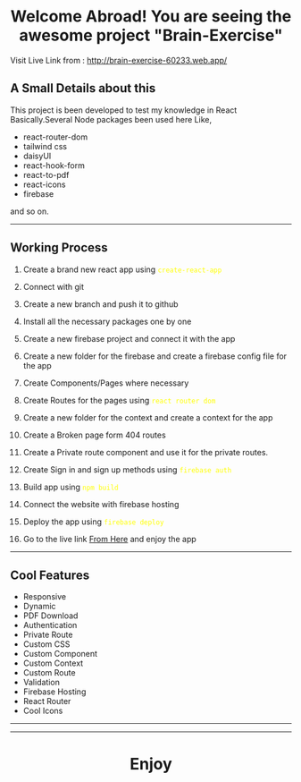 <center>

# Welcome Abroad! You are seeing the awesome project "Brain-Exercise"

</center>

Visit Live Link from : http://brain-exercise-60233.web.app/

## A Small Details about this

This project is been developed to test my knowledge in React Basically.Several Node packages been used here Like, 
<ul>
<li>react-router-dom</li>
<li>tailwind css</li>
<li>daisyUI</li>
<li>react-hook-form</li>
<li>react-to-pdf</li>
<li>react-icons</li>
<li>firebase</li>
</ul>
and so on.

---

## Working Process

1. Create a brand new react app using <span style='color: yellow'>`create-react-app`<span>

2. Connect with git

3. Create a new branch and push it to github

3. Install all the necessary packages one by one

4. Create a new firebase project and connect it with the app

5. Create a new folder for the firebase and create a firebase config file for the app

6. Create Components/Pages where necessary

7. Create Routes for the pages using <span style='color: yellow'>`react router dom`<span>

8. Create a new folder for the context and create a context for the app

9. Create a Broken page form 404 routes

10. Create a Private route component and use it for the private routes.

11. Create Sign in and sign up methods using <span style='color: yellow'>`firebase auth`<span>

12. Build app using <span style='color: yellow'>`npm build`<span>

13. Connect the website with firebase hosting

14. Deploy the app using <span style='color: yellow'>`firebase deploy`<span>

15. Go to the live link <a href="http://brain-exercise-60233.web.app/">From Here</a> and enjoy the app


---
## Cool Features

<ul>
<li>Responsive</li>
<li>Dynamic</li>
<li>PDF Download</li>
<li>Authentication</li>
<li>Private Route</li>
<li>Custom CSS</li>
<li>Custom Component</li>
<li>Custom Context</li>
<li>Custom Route</li>
<li>Validation</li>
<li>Firebase Hosting</li>
<li>React Router</li>
<li>Cool Icons</li>
</ul>

---
---

<center>

# Enjoy

</center>

